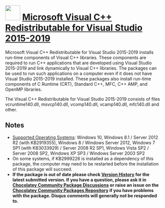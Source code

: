 # <img src="https://cdn.jsdelivr.net/gh/chocolatey-community/chocolatey-packages-template@a29fa0531b6152c89cbad2843f0542102d85f375/icons/vcredist140.png" width="48" height="48"/> [Microsoft Visual C++ Redistributable for Visual Studio 2015-2019](https://chocolatey.org/packages/vcredist140)

Microsoft Visual C++ Redistributable for Visual Studio 2015-2019 installs run-time components of Visual C++ libraries. These components are required to run C++ applications that are developed using Visual Studio 2015-2019 and link dynamically to Visual C++ libraries. The packages can be used to run such applications on a computer even if it does not have Visual Studio 2015-2019 installed. These packages also install run-time components of C Runtime (CRT), Standard C++, MFC, C++ AMP, and OpenMP libraries.

The Visual C++ Redistributable for Visual Studio 2015-2019 consists of files vcruntime140.dll, msvcp140.dll, vcomp140.dll, vcamp140.dll, mfc140.dll and other.

## Notes

- [Supported Operating Systems](https://docs.microsoft.com/en-us/visualstudio/releases/2019/system-requirements#microsoft-visual-c-2015-2019-redistributable-system-requirements): Windows 10, Windows 8.1 / Server 2012 R2 (with KB2919355), Windows 8 / Windows Server 2012, Windows 7 SP1 (with KB3033929) / Server 2008 R2 SP1, Windows Vista SP2 / Server 2008 SP2, Windows XP SP3 / Windows Server 2003 SP2
- On some systems, if KB2999226 is installed as a dependency of this package, the computer may need to be restarted before the installation of this package will succeed.
- **If the package is out of date please check [Version History](#versionhistory) for the latest submitted version. If you have a question, please ask it in [Chocolatey Community Package Discussions](https://github.com/chocolatey-community/chocolatey-packages/discussions) or raise an issue on the [Chocolatey Community Packages Repository](https://github.com/chocolatey-community/chocolatey-packages/issues) if you have problems with the package. Disqus comments will generally not be responded to.**
